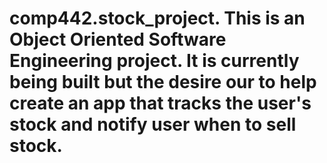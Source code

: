 # comp442.stock_project. This is an Object Oriented Software Engineering project. It is currently being built but the desire our to help create an app that tracks the user's stock and notify user when to sell stock.
